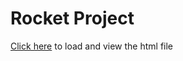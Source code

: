 # Rocket Project
[Click here](https://htmlpreview.github.io/?https://github.com/JesseAudley/RocketProject/blob/master/rocket.html) to load and view the html file
